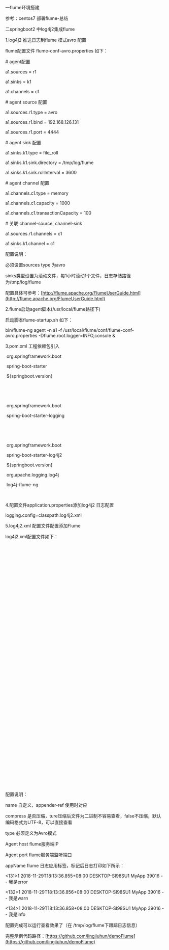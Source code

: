 一flume环境搭建

参考：centos7 部署flume-总结

二springboot2 中log4j2集成flume

1.log4j2 推送日志到flume 模式avro 配置

flume配置文件 flume-conf-avro.properties 如下：

\# agent配置

a1.sources = r1

a1.sinks = k1

a1.channels = c1

\# agent source 配置

a1.sources.r1.type = avro

a1.sources.r1.bind = 192.168.126.131

a1.sources.r1.port = 4444

\# agent  sink 配置

a1.sinks.k1.type = file_roll

a1.sinks.k1.sink.directory = /tmp/log/flume

a1.sinks.k1.sink.rollInterval = 3600

\# agent  channel 配置

a1.channels.c1.type = memory

a1.channels.c1.capacity = 1000

a1.channels.c1.transactionCapacity = 100

\# 关联 channel-source, channel-sink

a1.sources.r1.channels = c1

a1.sinks.k1.channel = c1

配置说明：

必须设置sources type 为avro

sinks类型设置为滚动文件，每1小时滚动1个文件，日志存储路径为/tmp/log/flume

配置具体可参考：[http://flume.apache.org/FlumeUserGuide.html](http://flume.apache.org/FlumeUserGuide.html)

2.flume启动agent脚本(/usr/local/flume路径下)

启动脚本flume-startup.sh 如下：

bin/flume-ng agent -n a1 -f /usr/local/flume/conf/flume-conf-avro.properties -Dflume.root.logger=INFO,console &

3.pom.xml 工程依赖包引入

<dependency>

​    <groupId>org.springframework.boot</groupId>

​    <artifactId>spring-boot-starter</artifactId>

​    <version>${springboot.version}</version>

​    <exclusions>

​        <exclusion>

​            <groupId>org.springframework.boot</groupId>

​            <artifactId>spring-boot-starter-logging</artifactId>

​        </exclusion>

​    </exclusions>

</dependency>

<!-- log4j2 依赖 -->

<dependency>

​    <groupId>org.springframework.boot</groupId>

​    <artifactId>spring-boot-starter-log4j2</artifactId>

​    <version>${springboot.version}</version>

</dependency>

<!-- flume集成关键核心包 版本不用填写避免版本冲突 -->

<dependency>

​    <groupId>org.apache.logging.log4j</groupId>

​    <artifactId>log4j-flume-ng</artifactId>

​    <!--<version>2.0.2</version>-->

</dependency>

4.配置文件application.properties添加log4j2 日志配置

logging.config=classpath:log4j2.xml

5.log4j2.xml 配置文件配置添加Flume

log4j2.xml配置文件如下：

<?xml version="1.0" encoding="UTF-8"?>

<!-- https://www.cnblogs.com/zhangzhen894095789/p/6640808.html -->

<configuration packages="org.apache.logging.log4j">

​    <appenders>

​        <Console name="Console" target="SYSTEM_OUT">

​            <ThresholdFilter level="trace" onMatch="ACCEPT" onMismatch="DENY" />

​            <PatternLayout pattern="%d{HH:mm:ss.SSS} %-5level %class{36} %L %M - %msg%xEx%n" />

​        </Console>

​        <!--文件会打印出所有信息，这个log每次运行程序会自动清空，由append属性决定-->

​        <File name="Test" fileName="logs/test.log" append="false">

​            <PatternLayout pattern="%d{HH:mm:ss.SSS} %-5level %class{36} %L %M - %msg%xEx%n" />

​        </File>

​        <RollingFile name="RollingFile" fileName="logs/app.log" filePattern="logs/$${date:yyyy-MM}/app-%d{MM-dd-yyyy}-%i.log">

​            <PatternLayout pattern="%d{yyyy-MM-dd 'at' HH:mm:ss z} %-5level %class{36} %L %M - %msg%xEx%n" />

​            <SizeBasedTriggeringPolicy size="50MB" />

​        </RollingFile>

<!--Flume 日志推送配置-->

​        <Flume name="FlumeMyAppender" compress="false" type="Avro">

​            <Agent host="192.168.126.131" port="4444"/>

​            <RFC5424Layout enterpriseNumber="18060" includeMDC="true" appName="MyApp"/>

​        </Flume>

​    </appenders>

​    <loggers>

​        <root level="INFO">

​            <appender-ref ref="Console" />

​            <appender-ref ref="RollingFile" />

<!--Flume 日志推送配置-->

​            <appender-ref ref="FlumeMyAppender"/>

​        </root>

​    </loggers>

</configuration>

配置说明：

name 自定义，appender-ref 使用时对应

compress 是否压缩，ture压缩后文件为二进制不容易查看，false不压缩，默认编码格式为UTF-8，可以直接查看

type 必须定义为Avro模式

Agent host flume服务端IP

Agent port flume服务端监听端口

appName flume 日志应用标签，标记后日志打印如下所示：

<131>1 2018-11-29T18:13:36.855+08:00 DESKTOP-SI98SU1 MyApp  39016 - - 我是error

<132>1 2018-11-29T18:13:36.856+08:00 DESKTOP-SI98SU1 MyApp 39016 - - 我是warn

<134>1 2018-11-29T18:13:36.858+08:00 DESKTOP-SI98SU1 MyApp 39016 - - 我是info

配置完成可以运行查看效果了（在 /tmp/log/flume下跟踪日志信息）

完整示例代码路径：[https://github.com/lingjiuhun/demoFlume](https://github.com/lingjiuhun/demoFlume)